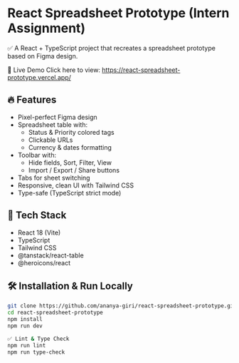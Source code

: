 # React Spreadsheet Prototype (Intern Assignment)

✅ A React + TypeScript project that recreates a spreadsheet prototype based on Figma design.

🚀 Live Demo
Click here to view: https://react-spreadsheet-prototype.vercel.app/

## 🔥 Features
- Pixel-perfect Figma design
- Spreadsheet table with:
  - Status & Priority colored tags
  - Clickable URLs
  - Currency & dates formatting
- Toolbar with:
  - Hide fields, Sort, Filter, View
  - Import / Export / Share buttons
- Tabs for sheet switching
- Responsive, clean UI with Tailwind CSS
- Type-safe (TypeScript strict mode)

## 🧰 Tech Stack
- React 18 (Vite)
- TypeScript
- Tailwind CSS
- @tanstack/react-table
- @heroicons/react

## 🛠️ Installation & Run Locally
```bash
git clone https://github.com/ananya-giri/react-spreadsheet-prototype.git
cd react-spreadsheet-prototype
npm install
npm run dev

✅ Lint & Type Check
npm run lint
npm run type-check


